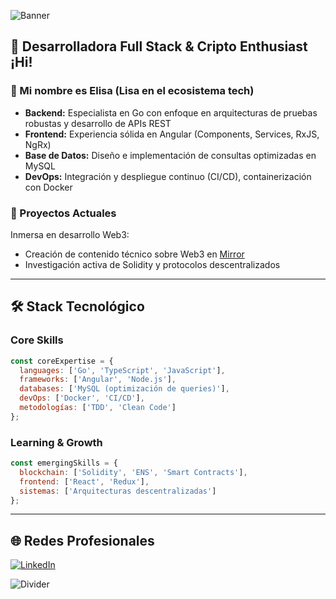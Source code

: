 ![Banner](https://user-images.githubusercontent.com/55170175/114474409-87dd6800-9bcc-11eb-9ca0-538bd30ae29b.png)

## 🖤 Desarrolladora Full Stack & Cripto Enthusiast ¡Hi!

### 👋 Mi nombre es Elisa (Lisa en el ecosistema tech)

- **Backend:** Especialista en Go con enfoque en arquitecturas de pruebas robustas y desarrollo de APIs REST
- **Frontend:** Experiencia sólida en Angular (Components, Services, RxJS, NgRx)
- **Base de Datos:** Diseño e implementación de consultas optimizadas en MySQL
- **DevOps:** Integración y despliegue continuo (CI/CD), containerización con Docker

### 🚀 Proyectos Actuales
Inmersa en desarrollo Web3: 
- Creación de contenido técnico sobre Web3 en [Mirror](https://mirror.xyz/0xB534e2Df315dB1772af193b1491BD91BE4cf635E)
- Investigación activa de Solidity y protocolos descentralizados

---

## 🛠️ Stack Tecnológico

### Core Skills
```javascript
const coreExpertise = {
  languages: ['Go', 'TypeScript', 'JavaScript'],
  frameworks: ['Angular', 'Node.js'],
  databases: ['MySQL (optimización de queries)'],
  devOps: ['Docker', 'CI/CD'],
  metodologías: ['TDD', 'Clean Code']
};
```
### Learning & Growth
```javascript
const emergingSkills = {
  blockchain: ['Solidity', 'ENS', 'Smart Contracts'],
  frontend: ['React', 'Redux'],
  sistemas: ['Arquitecturas descentralizadas']
};
```
---



## 🌐 Redes Profesionales

[![LinkedIn](https://img.shields.io/badge/-Conéctame_en_LinkedIn-0077B5?style=for-the-badge&logo=linkedin)](https://www.linkedin.com/in/arayamariaelisa/)

![Divider](https://user-images.githubusercontent.com/55170175/114474409-87dd6800-9bcc-11eb-9ca0-538bd30ae29b.png)
 
